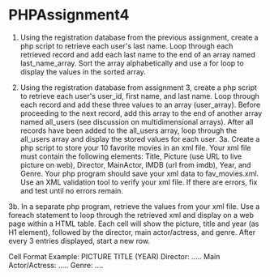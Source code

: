 # PHPAssignment4

1. Using the registration database from the previous assignment, create a php script to retrieve each user's last name. Loop through each retrieved record and add each last name to the end of an array named last_name_array. Sort the array alphabetically and use a for loop to display the values in the sorted array.

2. Using the registration database from assignment 3, create a php script to retrieve each user's user_id, first name, and last name. Loop through each record and add these three values to an array (user_array). Before proceeding to the next record, add this array to the end of another array named all_users (see discussion on multidimensional arrays). After all records have been added to the all_users array, loop through the all_users array and display the stored values for each user.
3a. Create a php script to store your 10 favorite movies in an xml file. Your xml file must contain the following elements: Title, Picture (use URL to live picture on web), Director, MainActor, IMDB (url from imdb), Year, and Genre. Your php program should save your xml data to fav_movies.xml. Use an XML validation tool to verify your xml file. If there are errors, fix and test until no errors remain.

3b. In a separate php program, retrieve the values from your xml file. Use a foreach statement to loop through the retrieved xml and display on a web page within a HTML table. Each cell will show the picture, title and year (as H1 element), followed by the director, main actor/actress, and genre. After every 3 entries displayed, start a new row.  

Cell Format Example:
PICTURE
TITLE (YEAR)
Director: .....
Main Actor/Actress: .....
Genre: ....
